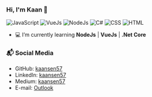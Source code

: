 ### Hi, I'm Kaan 👋

![JavaScript](https://img.shields.io/badge/-JavaScript-yellow)
![VueJs](https://img.shields.io/badge/-VueJs-green)
![NodeJs](https://img.shields.io/badge/-NodeJs-green)
![C#](https://img.shields.io/badge/-C%23-blue)
![CSS](https://img.shields.io/badge/-CSS-blue)
![HTML](https://img.shields.io/badge/-HTML-orange)


- :computer: I’m currently learning **NodeJs** | **VueJs** | **.Net Core** 


### 📬 Social Media

- GitHub: [kaansen57](https://github.com/kaansen57)
- LinkedIn: [kaansen57](https://linkedin.com/in/kaansen57)
- Medium: [kaansen57](https://kaansen57.medium.com)
- E-mail: [Outlook](mailto:kaansen57@outlook.com)
